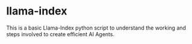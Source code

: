 # llama-index

This is a basic Llama-Index python script to understand the working and steps involved to create efficient AI Agents.
